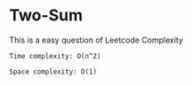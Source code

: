 # Two-Sum
This is a easy question of Leetcode 
Complexity

    Time complexity: O(n^2)

    Space complexity: O(1)
